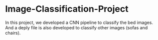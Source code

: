 # Image-Classification-Project

In this project, we developed a CNN pipeline to classify the bed images. And a deply file is also developed to classify other images (sofas and chairs).
